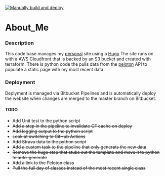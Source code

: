 [![Manually build and deploy](https://github.com/qgriffith/about_me/actions/workflows/build-deploy-manual.yml/badge.svg)](https://github.com/qgriffith/about_me/actions/workflows/build-deploy-manual.yml)

# About_Me

### Description 
This code base manages my [personal](https://qgriffith.me) site using a [Hugo](https://gohugo.io/) The site runs on with a AWS Cloudfront that is backed by an S3 bucket and created with terraform. There is python code the pulls data from the [peloton](https://www.onepeloton.com/) API to populate a static page with my most recent data

### Deployment
Deplyment is managed via Bitbucket Pipelines and is automatically deploy the website when changes are merged to the master branch on Bitbucket.

#### TODO
* Add Unit test to the python script
* ~~Add a step in the pipeline to invalidate CF cache on deploy~~
* ~~Add logging output to the python script~~
* ~~Look at switching to GitHub Actions~~
* ~~Add Strava data to the python script~~
* ~~Add a custom task to the pipeline that only generats the new data~~
* ~~Remove the hugo step that stubs out the template and move it to python to auto-generate~~
* ~~Add a link to the Peloton class~~
* ~~Pull the full day of classes instead of the most recent single class~~
